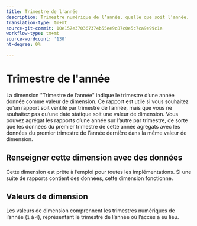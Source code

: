 ```yaml
---
title: Trimestre de l'année
description: Trimestre numérique de l’année, quelle que soit l’année.
translation-type: tm+mt
source-git-commit: 10e157e370367374b55ee9c87c0e5c7ca9e99c1a
workflow-type: tm+mt
source-wordcount: '130'
ht-degree: 0%

---
```



# Trimestre de l&#39;année

La dimension &quot;Trimestre de l’année&quot; indique le trimestre d’une année donnée comme valeur de dimension. Ce rapport est utile si vous souhaitez qu’un rapport soit ventilé par trimestre de l’année, mais que vous ne souhaitez pas qu’une date statique soit une valeur de dimension. Vous pouvez agrégat les rapports d’une année sur l’autre par trimestre, de sorte que les données du premier trimestre de cette année agrégats avec les données du premier trimestre de l’année dernière dans la même valeur de dimension.

## Renseigner cette dimension avec des données

Cette dimension est prête à l’emploi pour toutes les implémentations. Si une suite de rapports contient des données, cette dimension fonctionne.

## Valeurs de dimension

Les valeurs de dimension comprennent les trimestres numériques de l’année (`1` à `4`), représentant le trimestre de l’année où l’accès a eu lieu.
